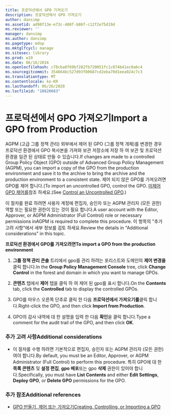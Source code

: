 ```yaml
---
title: 프로덕션에서 GPO 가져오기
description: 프로덕션에서 GPO 가져오기
author: dansimp
ms.assetid: ad90f13e-e73c-400f-b86f-c12f2e75d19d
ms.reviewer: ''
manager: dansimp
ms.author: dansimp
ms.pagetype: mdop
ms.mktglfcycl: manage
ms.sitesec: library
ms.prod: w10
ms.date: 06/16/2016
ms.openlocfilehash: c78cba0f69bf282fb720051fc1c074b41ec0a6c4
ms.sourcegitcommit: 354664bc527d93f80687cd2eba70d1eea024c7c3
ms.translationtype: MT
ms.contentlocale: ko-KR
ms.lasthandoff: 06/26/2020
ms.locfileid: "10820683"
---
```

# <span data-ttu-id="cbca2-103">프로덕션에서 GPO 가져오기</span><span class="sxs-lookup"><span data-stu-id="cbca2-103">Import a GPO from Production</span></span>


<span data-ttu-id="cbca2-104">AGPM (고급 그룹 정책 관리) 외부에서 제어 된 GPO (그룹 정책 개체)를 변경한 경우 프로덕션 환경에서 GPO 복사본을 가져와 보관 저장소에 저장 하 여 보관 및 프로덕션 환경을 일관 된 상태로 만들 수 있습니다.</span><span class="sxs-lookup"><span data-stu-id="cbca2-104">If changes are made to a controlled Group Policy Object (GPO) outside of Advanced Group Policy Management (AGPM), you can import a copy of the GPO from the production environment and save it to the archive to bring the archive and the production environment to a consistent state.</span></span> <span data-ttu-id="cbca2-105">제어 되지 않은 GPO를 가져오려면 GPO를 제어 합니다.</span><span class="sxs-lookup"><span data-stu-id="cbca2-105">(To import an uncontrolled GPO, control the GPO.</span></span> <span data-ttu-id="cbca2-106">[미제어 GPO 제어를](control-an-uncontrolled-gpo-agpm30ops.md)참조 하세요.)</span><span class="sxs-lookup"><span data-stu-id="cbca2-106">See [Control an Uncontrolled GPO](control-an-uncontrolled-gpo-agpm30ops.md).)</span></span>

<span data-ttu-id="cbca2-107">이 절차를 완료 하려면 사용자 계정에 편집자, 승인자 또는 AGPM 관리자 (모든 권한) 역할 또는 필요한 권한이 있는 것이 필요 합니다.</span><span class="sxs-lookup"><span data-stu-id="cbca2-107">A user account with the Editor, Approver, or AGPM Administrator (Full Control) role or necessary permissions inAGPM is required to complete this procedure.</span></span> <span data-ttu-id="cbca2-108">이 항목의 "추가 고려 사항"에서 세부 정보를 검토 하세요.</span><span class="sxs-lookup"><span data-stu-id="cbca2-108">Review the details in "Additional considerations" in this topic.</span></span>

**<span data-ttu-id="cbca2-109">프로덕션 환경에서 GPO를 가져오려면</span><span class="sxs-lookup"><span data-stu-id="cbca2-109">To import a GPO from the production environment</span></span>**

1.  <span data-ttu-id="cbca2-110">**그룹 정책 관리 콘솔** 트리에서 gpo를 관리 하려는 포리스트와 도메인의 **제어 변경을** 클릭 합니다.</span><span class="sxs-lookup"><span data-stu-id="cbca2-110">In the **Group Policy Management Console** tree, click **Change Control** in the forest and domain in which you want to manage GPOs.</span></span>

2.  <span data-ttu-id="cbca2-111">**콘텐츠** 탭에서 **제어** 탭을 클릭 하 여 제어 된 gpo를 표시 합니다.</span><span class="sxs-lookup"><span data-stu-id="cbca2-111">On the **Contents** tab, click the **Controlled** tab to display the controlled GPOs.</span></span>

3.  <span data-ttu-id="cbca2-112">GPO를 마우스 오른쪽 단추로 클릭 한 다음 **프로덕션에서 가져오기를**클릭 합니다.</span><span class="sxs-lookup"><span data-stu-id="cbca2-112">Right-click the GPO, and then click **Import from Production**.</span></span>

4.  <span data-ttu-id="cbca2-113">GPO의 감사 내역에 대 한 설명을 입력 한 다음 **확인**을 클릭 합니다.</span><span class="sxs-lookup"><span data-stu-id="cbca2-113">Type a comment for the audit trail of the GPO, and then click **OK**.</span></span>

### <span data-ttu-id="cbca2-114">추가 고려 사항</span><span class="sxs-lookup"><span data-stu-id="cbca2-114">Additional considerations</span></span>

-   <span data-ttu-id="cbca2-115">이 절차를 수행 하려면 기본적으로 편집자, 승인자 또는 AGPM 관리자 (모든 권한) 여야 합니다.</span><span class="sxs-lookup"><span data-stu-id="cbca2-115">By default, you must be an Editor, Approver, or AGPM Administrator (Full Control) to perform this procedure.</span></span> <span data-ttu-id="cbca2-116">특히 GPO에 대 한 **목록 콘텐츠** 및 **설정 편집**, **gpo 배포**또는 gpo **삭제** 권한이 있어야 합니다.</span><span class="sxs-lookup"><span data-stu-id="cbca2-116">Specifically, you must have **List Contents** and either **Edit Settings**, **Deploy GPO**, or **Delete GPO** permissions for the GPO.</span></span>

### <span data-ttu-id="cbca2-117">추가 참조</span><span class="sxs-lookup"><span data-stu-id="cbca2-117">Additional references</span></span>

-   [<span data-ttu-id="cbca2-118">GPO 만들기, 제어 또는 가져오기</span><span class="sxs-lookup"><span data-stu-id="cbca2-118">Creating, Controlling, or Importing a GPO</span></span>](creating-controlling-or-importing-a-gpo-editor-agpm30ops.md)

 

 





